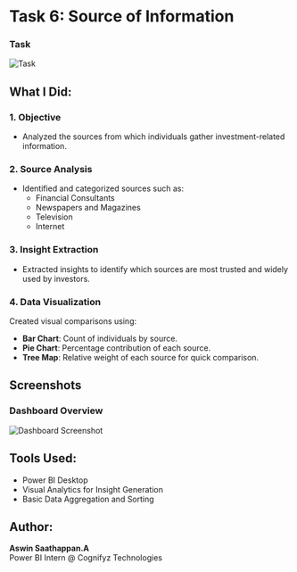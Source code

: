 
# Task 6: Source of Information

### Task
![Task](Screenshot%202025-07-03%20165210.png)

## What I Did:

### 1. **Objective**
- Analyzed the sources from which individuals gather investment-related information.

### 2. **Source Analysis**
- Identified and categorized sources such as:
  - Financial Consultants  
  - Newspapers and Magazines  
  - Television  
  - Internet

### 3. **Insight Extraction**
- Extracted insights to identify which sources are most trusted and widely used by investors.

### 4. **Data Visualization**
Created visual comparisons using:
- **Bar Chart**: Count of individuals by source.
- **Pie Chart**: Percentage contribution of each source.
- **Tree Map**: Relative weight of each source for quick comparison.

## Screenshots

### Dashboard Overview
![Dashboard Screenshot](Screenshot%202025-07-03%20165240.png)

## Tools Used:
- Power BI Desktop  
- Visual Analytics for Insight Generation  
- Basic Data Aggregation and Sorting

## Author:
**Aswin Saathappan.A**  
Power BI Intern @ Cognifyz Technologies
